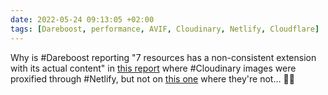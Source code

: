 ```yaml
---
date: 2022-05-24 09:13:05 +02:00
tags: [Dareboost, performance, AVIF, Cloudinary, Netlify, Cloudflare]
---
```


Why is #Dareboost reporting "7 resources has a non-consistent extension with its actual content" in [this report](https://www.dareboost.com/en/report/28332/a_4628b27696b2ef918a15d939d) where #Cloudinary images were proxified through #Netlify, but not on [this one](https://www.dareboost.com/en/report/28332/a_4628c78e96b2ef918a1606f88) where they're not… 🤷‍♂️
